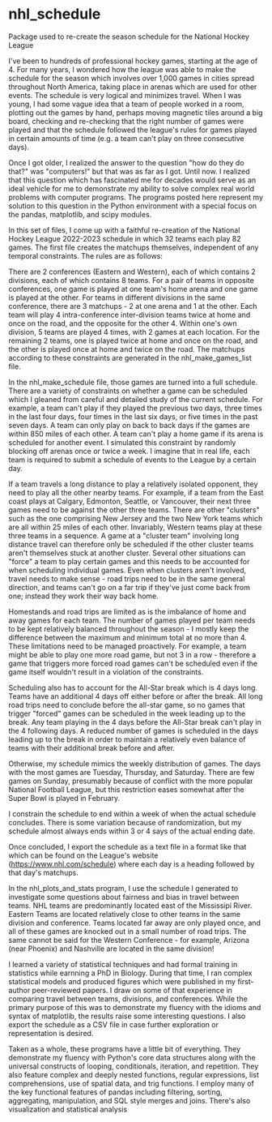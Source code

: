 # nhl_schedule
Package used to re-create the season schedule for the National Hockey League

I've been to hundreds of professional hockey games, starting at the age of 4. For many years, I wondered how the league was able to make the schedule for the season which involves over 1,000 games in cities spread throughout North America, taking place in arenas which are used for other events. The schedule is very logical and minimizes travel. When I was young, I had some vague idea that a team of people worked in a room, plotting out the games by hand, perhaps moving magnetic tiles around a big board, checking and re-checking that the right number of games were played and that the schedule followed the league's rules for games played in certain amounts of time (e.g. a team can't play on three consecutive days).

Once I got older, I realized the answer to the question "how do they do that?" was "computers!" but that was as far as I got. Until now. I realized that this question which has fascinated me for decades would serve as an ideal vehicle for me to demonstrate my ability to solve complex real world problems with computer programs. The programs posted here represent my solution to this question in the Python environment with a special focus on the pandas, matplotlib, and scipy modules. 

In this set of files, I come up with a faithful re-creation of the National Hockey League 2022-2023 schedule in which 32 teams each play 82 games. The first file creates the matchups themselves, independent of any temporal constraints. The rules are as follows:

There are 2 conferences (Eastern and Western), each of which contains 2 divisions, each of which contains 8 teams. For a pair of teams in opposite conferences, one game is played at one team's home arena and one game is played at the other. For teams in different divisions in the same conference, there are 3 matchups - 2 at one arena and 1 at the other. Each team will play 4 intra-conference inter-division teams twice at home and once on the road, and the opposite for the other 4. Within one's own division, 5 teams are played 4 times, with 2 games at each location. For the remaining 2 teams, one is played twice at home and once on the road, and the other is played once at home and twice on the road. The matchups according to these constraints are generated in the nhl_make_games_list file.

In the nhl_make_schedule file, those games are turned into a full schedule. There are a variety of constraints on whether a game can be scheduled which I gleaned from careful and detailed study of the current schedule.  For example, a team can't play if they played the previous two days, three times in the last four days, four times in the last six days, or five times in the past seven days. A team can only play on back to back days if the games are within 850 miles of each other. A team can't play a home game if its arena is scheduled for another event. I simulated this constraint by randomly blocking off arenas once or twice a week. I imagine that in real life, each team is required to submit a schedule of events to the League by a certain day.

If a team travels a long distance to play a relatively isolated opponent, they need to play all the other nearby teams. For example, if a team from the East coast plays at Calgary, Edmonton, Seattle, or Vancouver, their next three games need to be against the other three teams. There are other "clusters" such as the one comprising New Jersey and the two New York teams which are all within 25 miles of each other. Invariably, Western teams play at these three teams in a sequence. A game at a "cluster team" involving long distance travel can therefore only be scheduled if the other cluster teams aren't themselves stuck at another cluster. Several other situations can "force" a team to play certain games and this needs to be accounted for when scheduling individual games. Even when clusters aren't involved, travel needs to make sense - road trips need to be in the same general direction, and teams can't go on a far trip if they've just come back from one; instead they work their way back home.

Homestands and road trips are limited as is the imbalance of home and away games for each team. The number of games played per team needs to be kept relatively balanced throughout the season - I mostly keep the difference between the maximum and minimum total at no more than 4. These limitations need to be managed proactively. For example, a team might be able to play one more road game, but not 3 in a row - therefore a game that triggers more forced road games can't be scheduled even if the game itself wouldn't result in a violation of the constraints. 

Scheduling also has to account for the All-Star break which is 4 days long. Teams have an additional 4 days off either before or after the break. All long road trips need to conclude before the all-star game, so no games that trigger "forced" games can be scheduled in the week leading up to the break. Any team playing in the 4 days before the All-Star break can't play in the 4 following days. A reduced number of games is scheduled in the days leading up to the break in order to maintain a relatively even balance of teams with their additional break before and after.

Otherwise, my schedule mimics the weekly distribution of games. The days with the most games are Tuesday, Thursday, and Saturday. There are few games on Sunday, presumably because of conflict with the more popular National Football League, but this restriction eases somewhat after the Super Bowl is played in February.

I constrain the schedule to end within a week of when the actual schedule concludes. There is some variation because of randomization, but my schedule almost always ends within 3 or 4 says of the actual ending date.

Once concluded, I export the schedule as a text file in a format like that which can be found on the League's website (https://www.nhl.com/schedule) where each day is a heading followed by that day's matchups. 

In the nhl_plots_and_stats program, I use the schedule I generated to investigate some questions about fairness and bias in travel between teams. NHL teams are predominantly located east of the Mississipi River. Eastern Teams are located relatively close to other teams in the same division and conference. Teams located far away are only played once, and all of these games are knocked out in a small number of road trips. The same cannot be said for the Western Conference - for example, Arizona (near Phoenix) and Nashville are located in the same division! 

I learned a variety of statistical techniques and had formal training in statistics while earnning a PhD in Biology. During that time, I ran complex statistical models and produced figures which were published in my first-author peer-reviewed papers. I draw on some of that experience in comparing travel between teams, divisions, and conferences. While the primary purpose of this was to demonstrate my fluency with the idioms and syntax of matplotlib, the results raise some interesting questions. I also export the schedule as a CSV file in case further exploration or representation is desired. 

Taken as a whole, these programs have a little bit of everything. They demonstrate my fluency with Python's core data structures along with the universal constructs of looping, conditionals, iteration, and repetition. They also feature complex and deeply nested functions, regular expressions, list comprehensions, use of spatial data, and trig functions. I employ many of the key functional features of pandas including filtering, sorting, aggregating, manipulation, and SQL style merges and joins. There's also visualization and statistical analysis

